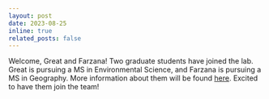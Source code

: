 ```yaml
---
layout: post
date: 2023-08-25 
inline: true
related_posts: false
---
```


Welcome, Great and Farzana! Two graduate students have joined the lab. Great is pursuing a MS in Environmental Science, and Farzana is pursuing a MS in Geography. More information about them will be found [here](https://saberbrasher.github.io/people/). Excited to have them join the team!

